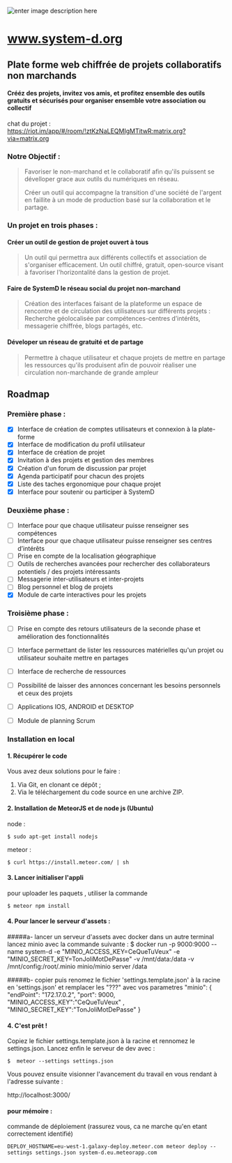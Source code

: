 
![enter image description here](https://i.imgur.com/nU2XbDJ.png)
#  www.system-d.org


## Plate forme web chiffrée de projets collaboratifs non marchands
#### Crééz des projets, invitez vos amis, et profitez ensemble des outils gratuits et sécurisés pour organiser ensemble votre association ou collectif

chat du projet : https://riot.im/app/#/room/!ztKzNaLEQMIgMTitwR:matrix.org?via=matrix.org

### Notre Objectif : 

> Favoriser le non-marchand et le collaboratif afin qu'ils puissent se
> dévelloper grace aux outils du numériques en réseau.
> 
> Créer un outil qui accompagne la transition d'une société de l'argent
> en faillite à un mode de production basé sur la collaboration et le
> partage.

### Un projet en trois phases :


#### Créer un outil de gestion de projet ouvert à tous 

> Un outil qui permettra aux différents collectifs et association de
> s'organiser efficacement. Un outil chiffré, gratuit, open-source
> visant à favoriser l'horizontalité dans la gestion de projet.

#### Faire de SystemD le réseau social du projet non-marchand

> Création des interfaces faisant de la plateforme un espace de
> rencontre et de circulation des utilisateurs sur différents projets :
> Recherche géolocalisée par compétences-centres d’intérêts, messagerie
> chiffrée, blogs partagés, etc.

#### Déveloper un réseau de gratuité et de partage

> Permettre à chaque utilisateur et chaque projets de mettre en partage
> les ressources qu'ils produisent afin de pouvoir réaliser une
> circulation non-marchande de grande ampleur



## Roadmap

### Première phase :

 - [X] Interface de création de comptes utilisateurs et connexion à la plate-forme 
 - [X]  Interface de modification du profil utilisateur 
 - [X]  Interface de création de projet 
 - [X]  Invitation à des projets et gestion des membres 
 - [X]  Création d'un forum de discussion par projet 
 - [X]  Agenda participatif pour chacun des projets 
 - [X]  Liste des taches ergonomique pour chaque projet 
 - [X]  Interface pour soutenir ou participer à SystemD

### Deuxième phase :

 - [ ]  Interface pour que chaque utilisateur puisse renseigner ses
   compétences
 - [ ]  Interface pour que chaque utilisateur puisse renseigner ses centres
   d’intérêts 
 - [ ]  Prise en compte de la localisation géographique
 - [ ]  Outils de recherches avancées pour rechercher des collaborateurs
   potentiels / des projets intéressants
 - [ ]  Messagerie inter-utilisateurs et inter-projets
 - [ ]  Blog personnel et blog de projets
 - [X]  Module de carte interactives pour les projets

### Troisième phase :

 - [ ]  Prise en compte des retours utilisateurs de la seconde phase et
   amélioration des fonctionnalités
 - [ ]  Interface permettant de lister les ressources matérielles qu'un
   projet ou utilisateur souhaite mettre en partages
 - [ ]  Interface de recherche de ressources
 - [ ]  Possibilité de laisser des annonces concernant les besoins personnels
   et ceux des projets
 - [ ]  Applications IOS, ANDROID et DESKTOP
 - [ ]  Module de planning Scrum


### Installation en local
#### 1. Récupérer le code
Vous avez deux solutions pour le faire :

1. Via Git, en clonant ce dépôt ;
2. Via le téléchargement du code source en une archive ZIP.

#### 2. Installation de MeteorJS et de node js (Ubuntu)
node :  

    $ sudo apt-get install nodejs

meteor : 

    $ curl https://install.meteor.com/ | sh
 
#### 3. Lancer initialiser l'appli 
pour uploader les paquets , utiliser la commande
   
    $ meteor npm install

#### 4. Pour lancer le serveur d'assets :
#####a- lancer un serveur d'assets avec docker
dans un autre terminal lancez minio avec la commande suivante :
    $ docker run -p 9000:9000 --name system-d -e "MINIO_ACCESS_KEY=CeQueTuVeux"  -e "MINIO_SECRET_KEY=TonJoliMotDePasse" -v /mnt/data:/data  -v /mnt/config:/root/.minio minio/minio server /data

#####b- copier puis renomez le fichier 'settings.template.json' à la racine en 'settings.json' et remplacer les "???" avec vos parametres
     "minio": {
        "endPoint": "172.17.0.2",
        "port": 9000,
        "MINIO_ACCESS_KEY":"CeQueTuVeux" ,
        "MINIO_SECRET_KEY":"TonJoliMotDePasse"
      }

    
#### 4. C'est prêt !
Copiez le fichier settings.template.json à la racine et rennomez le settings.json. Lancez enfin le serveur de dev avec :
   
    $  meteor --settings settings.json
Vous pouvez ensuite visionner l'avancement du travail en vous rendant à l'adresse suivante :
        
 http://localhost:3000/
   
#### pour mémoire :
commande de déploiement (rassurez vous, ca ne marche qu'en etant correctement identifié)

    DEPLOY_HOSTNAME=eu-west-1.galaxy-deploy.meteor.com meteor deploy --settings settings.json system-d.eu.meteorapp.com

